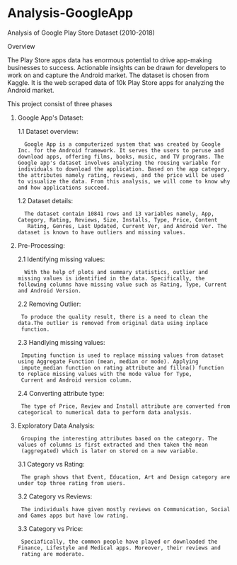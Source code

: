 # Analysis-GoogleApp
Analysis of Google Play Store Dataset (2010-2018)

Overview

The Play Store apps data has enormous potential to drive app-making businesses to success. Actionable insights can be drawn for developers to work on and capture the Android market. The dataset is chosen from Kaggle. It is the web scraped data of 10k Play Store apps for analyzing the Android market. 

This project consist of three phases

1. Google App's Dataset:

    1.1 Dataset overview:
    
         Google App is a computerized system that was created by Google Inc. for the Android framework. It serves the users to peruse and download apps, offering films, books, music, and TV programs. The Google app's dataset involves analyzing the rousing variable for individuals to download the application. Based on the app category, the attributes namely rating, reviews, and the price will be used to visualize the data. From this analysis, we will come to know why and how applications succeed.
         
    1.2 Dataset details:
    
         The dataset contain 10841 rows and 13 variables namely, App, Category, Rating,	Reviews, Size, Installs, Type, Price, Content 
          Rating, Genres, Last Updated, Current Ver, and Android Ver. The dataset is known to have outliers and missing values.
             
2. Pre-Processing: 

    2.1 Identifying missing values:
    
         With the help of plots and summary statistics, outlier and missing values is identified in the data. Specifically, the following columns have missing value such as Rating, Type, Current and Android Version. 
         
    2.2 Removing Outlier:
    
        To produce the quality result, there is a need to clean the data.The outlier is removed from original data using inplace
        function. 
        
    2.3 Handlying missing values:
      
        Imputing function is used to replace missing values from dataset using Aggregate Function (mean, median or mode). Applying
        impute_median function on rating attribute and fillna() function to replace missing values with the mode value for Type,
        Current and Android version column. 
        
    2.4 Converting attribute type:
    
        The type of Price, Review and Install attribute are converted from categorical to numerical data to perform data analysis.
    
3. Exploratory Data Analysis:

        Grouping the interesting attributes based on the category. The values of columns is first extracted and then taken the mean
        (aggregated) which is later on stored on a new variable. 

    3.1 Category vs Rating:
    
        The graph shows that Event, Education, Art and Design category are under top three rating from users. 
        
    3.2 Category vs Reviews:
    
        The individuals have given mostly reviews on Communication, Social and Games apps but have low rating.
        
    3.3 Category vs Price:
    
        Speciafically, the common people have played or downloaded the Finance, Lifestyle and Medical apps. Moreover, their reviews and
        rating are moderate. 
